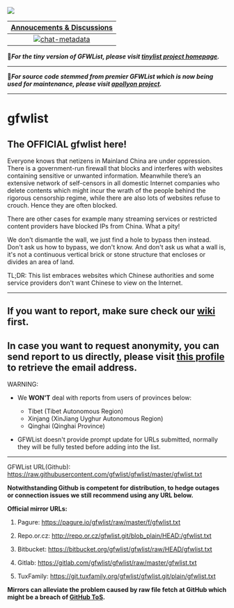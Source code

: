 <a href="http://info.flagcounter.com/T2RV"><img src="http://s09.flagcounter.com/count2/T2RV/bg_FFFFFF/txt_000000/border_CCCCCC/columns_6/maxflags_20/viewers_GFWList/labels_1/pageviews_1/flags_0/percent_0/" border="0"></a>

|[Annoucements & Discussions][chat-room]|
|:---:|
| [![chat-metadata]][chat-room]|

[chat-metadata]: https://img.shields.io/gitter/room/nwjs/nw.js.svg?style=flat-square "Join the chat"
[chat-room]: https://gitter.im/gfwlist/gfwlist?utm_source=share-link&utm_medium=link&utm_campaign=share-link "GFWList@Gitter"

:tulip:***For the tiny version of GFWList, please visit [tinylist project homepage](https://github.com/gfwlist/tinylist).***
******

:hammer:***For source code stemmed from premier GFWList which is now being used for maintenance, please visit [apollyon project](https://github.com/gfwlist/apollyon).***
******

# gfwlist
## The OFFICIAL gfwlist here!

Everyone knows that netizens in Mainland China are under oppression. There is a government-run firewall that blocks and interferes with websites containing sensitive or unwanted information. Meanwhile there’s an extensive network of self-censors in all domestic Internet companies who delete contents which might incur the wrath of the people behind the rigorous censorship regime, while there are also lots of websites refuse to crouch. Hence they are often blocked.

There are other cases for example many streaming services or restricted content providers have blocked IPs from China. What a pity!

We don't dismantle the wall, we just find a hole to bypass then instead. Don't ask us how to bypass, we don't know. And don't ask us what a wall is, it's not a continuous vertical brick or stone structure that encloses or divides an area of land.

TL;DR: This list embraces websites which Chinese authorities and some service providers don't want Chinese to view on the Internet.

---
## If you want to report, make sure check our [wiki](https://github.com/gfwlist/gfwlist/wiki/Cautions) first.

## In case you want to request anonymity, you can send report to us directly, please visit [this profile](https://github.com/cicku) to retrieve the email address.

WARNING:

* We **WON'T** deal with reports from users of provinces below:

  - Tibet (Tibet Autonomous Region)
  - Xinjang (XinJiang Uyghur Autonomous Region)
  - Qinghai (Qinghai Province)

* GFWList doesn't provide prompt update for URLs submitted, normally they will be fully tested before adding into the list.

---

GFWList URL(Github): https://raw.githubusercontent.com/gfwlist/gfwlist/master/gfwlist.txt

**Notwithstanding Github is competent for distribution, to hedge outages or connection issues we still recommend using any URL below.**

**Official mirror URLs:**
1. Pagure: https://pagure.io/gfwlist/raw/master/f/gfwlist.txt

2. Repo.or.cz: http://repo.or.cz/gfwlist.git/blob_plain/HEAD:/gfwlist.txt

3. Bitbucket: https://bitbucket.org/gfwlist/gfwlist/raw/HEAD/gfwlist.txt

4. Gitlab: https://gitlab.com/gfwlist/gfwlist/raw/master/gfwlist.txt

5. TuxFamily: https://git.tuxfamily.org/gfwlist/gfwlist.git/plain/gfwlist.txt

**Mirrors can alleviate the problem caused by raw file fetch at GitHub which might be a breach of [GitHub ToS](https://github.com/site/terms).**
